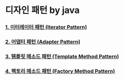 # 디자인 패턴 by java

### [1. 이터레이터 패턴 (Iterator Pattern)](summary/iterator.md)
### [2. 어댑터 패턴 (Adapter Pattern)](summary/adapter.md)
### [3. 템플릿 메소드 패턴 (Template Method Pattern)](summary/template_method.md)
### [4. 팩토리 메소드 패턴 (Factory Method Pattern)](summary/factory_method.md)